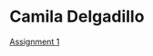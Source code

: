 <h1>Camila Delgadillo</h1>

<p><a href="/Root-Directory/CamilaDelgadillo-OnlineNewsArticleAssignment.html" target="_blank">Assignment 1</a></p>

